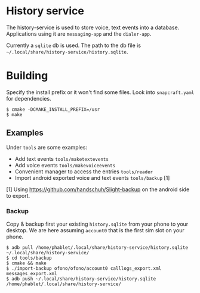 # History service

The history-service is used to store voice, text events into a database.
Applications using it are `messaging-app` and the `dialer-app`.

Currently a `sqlite` db is used. The path to the db file is `~/.local/share/history-service/history.sqlite`.

# Building

Specify the install prefix or it won't find some files. Look into
`snapcraft.yaml` for dependencies.

```
$ cmake -DCMAKE_INSTALL_PREFIX=/usr
$ make
```

## Examples

Under `tools` are some examples:

- Add text events `tools/maketextevents`
- Add voice events `tools/makevoiceevents`
- Convenient manager to access the entries `tools/reader`
- Import android exported voice and text events `tools/backup` [1]

[1] Using https://github.com/handschuh/Slight-backup on the android side to
export.

### Backup

Copy & backup first your existing `history.sqlite` from your phone to your desktop. We
are here assuming `account0` that is the first sim slot on your phone.

```
$ adb pull /home/phablet/.local/share/history-service/history.sqlite ~/.local/share/history-service/
$ cd tools/backup
$ cmake && make
$ ./import-backup ofono/ofono/account0 calllogs_export.xml messages_export.xml
$ adb push ~/.local/share/history-service/history.sqlite /home/phablet/.local/share/history-service/
```
